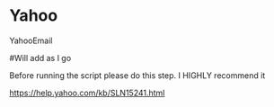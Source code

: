 # Yahoo
YahooEmail

#Will add as I go

Before running the script please do this step. I HIGHLY recommend it

https://help.yahoo.com/kb/SLN15241.html

